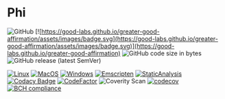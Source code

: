 # Phi

![GitHub](https://img.shields.io/github/license/AMS21/Phi)
[![https://good-labs.github.io/greater-good-affirmation/assets/images/badge.svg](https://good-labs.github.io/greater-good-affirmation/assets/images/badge.svg)](https://good-labs.github.io/greater-good-affirmation)
![GitHub code size in bytes](https://img.shields.io/github/languages/code-size/AMS21/Phi)
![GitHub release (latest SemVer)](https://img.shields.io/github/v/release/AMS21/Phi)

[![Linux](https://github.com/AMS21/Phi/actions/workflows/Linux.yml/badge.svg)](https://github.com/AMS21/Phi/actions/workflows/Linux.yml)
[![MacOS](https://github.com/AMS21/Phi/actions/workflows/MacOS.yml/badge.svg)](https://github.com/AMS21/Phi/actions/workflows/MacOS.yml)
[![Windows](https://github.com/AMS21/Phi/actions/workflows/Windows.yml/badge.svg)](https://github.com/AMS21/Phi/actions/workflows/Windows.yml)
[![Emscripten](https://github.com/AMS21/Phi/actions/workflows/Emscripten.yml/badge.svg)](https://github.com/AMS21/Phi/actions/workflows/Emscripten.yml)
[![StaticAnalysis](https://github.com/AMS21/Phi/actions/workflows/StaticAnalysis.yml/badge.svg)](https://github.com/AMS21/Phi/actions/workflows/StaticAnalysis.yml)
[![Codacy Badge](https://app.codacy.com/project/badge/Grade/39d38815e5db470b8577b02f58f35d3f)](https://www.codacy.com/gh/AMS21/Phi/dashboard?utm_source=github.com&amp;utm_medium=referral&amp;utm_content=AMS21/Phi&amp;utm_campaign=Badge_Grade)
[![CodeFactor](https://www.codefactor.io/repository/github/ams21/phi/badge)](https://www.codefactor.io/repository/github/ams21/phi)
![Coverity Scan](https://img.shields.io/coverity/scan/ams21-phi)
[![codecov](https://codecov.io/gh/AMS21/Phi/branch/develop/graph/badge.svg)](https://codecov.io/gh/AMS21/Phi)
[![BCH compliance](https://bettercodehub.com/edge/badge/AMS21/Phi?branch=develop)](https://bettercodehub.com/)
